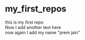 # my_first_repos
this is my first repo
<br>
Now I add another text here
<br>
now again I add my name "prem jain"